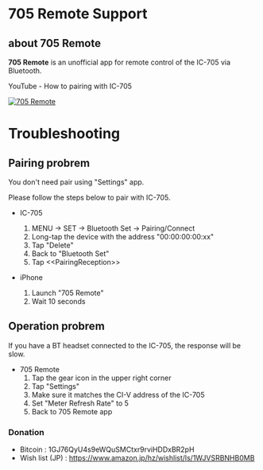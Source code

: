# 705 Remote Support

## about 705 Remote
**705 Remote** is an unofficial app for remote control of the IC-705 via Bluetooth.

YouTube - How to pairing with IC-705

[![705 Remote](http://img.youtube.com/vi/0KiToqVZArM/0.jpg)](https://www.youtube.com/watch?v=0KiToqVZArM "705 Remote")

# Troubleshooting
## Pairing probrem
You don't need pair using "Settings" app.

Please follow the steps below to pair with IC-705.

* IC-705
  1. MENU -> SET -> Bluetooth Set -> Pairing/Connect
  2. Long-tap the device with the address "00:00:00:00:xx"
  3. Tap "Delete"
  4. Back to "Bluetooth Set"
  5. Tap <\<PairingReception\>>

* iPhone
  1. Launch "705 Remote"
  2. Wait 10 seconds

## Operation probrem
If you have a BT headset connected to the IC-705, the response will be slow.

* 705 Remote
  1. Tap the gear icon in the upper right corner
  2. Tap "Settings"
  3. Make sure it matches the CI-V address of the IC-705
  4. Set "Meter Refresh Rate" to 5
  5. Back to 705 Remote app

### Donation
* Bitcoin : 1GJ76QyU4s9eWQuSMCtxr9rviHDDxBR2pH
* Wish list (JP) : https://www.amazon.jp/hz/wishlist/ls/1WJVSRBNHB0MB
